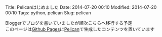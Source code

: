 Title: Pelicanはじめました
Date: 2014-07-20 00:10
Modified: 2014-07-20 00:10
Tags: python, pelican
Slug: pelican

Bloggerでブログを書いていましたが順次こちらへ移行する予定  
このページは[Github Pages](https://pages.github.com/)に[Pelican](http://blog.getpelican.com/)で生成したコンテンツを置いています
